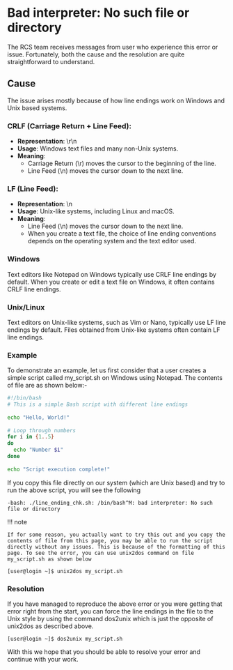# Bad interpreter: No such file or directory

The RCS team receives messages from user who experience this error or issue. Fortunately, both the cause and the resolution are quite straightforward to understand.

## Cause

The issue arises mostly because of how line endings work on Windows and Unix based systems.

### CRLF (Carriage Return + Line Feed):

* **Representation**: \r\n
* **Usage**: Windows text files and many non-Unix systems.
* **Meaning**:
    * Carriage Return (\r) moves the cursor to the beginning of the line.
    * Line Feed (\n) moves the cursor down to the next line.

### LF (Line Feed):

* **Representation**: \n
* **Usage**: Unix-like systems, including Linux and macOS.
* **Meaning**:
    * Line Feed (\n) moves the cursor down to the next line.
    * When you create a text file, the choice of line ending conventions depends on the operating system and the text editor used.

### Windows

Text editors like Notepad on Windows typically use CRLF line endings by default.
When you create or edit a text file on Windows, it often contains CRLF line endings.

### Unix/Linux

Text editors on Unix-like systems, such as Vim or Nano, typically use LF line endings by default.
Files obtained from Unix-like systems often contain LF line endings.

### Example

To demonstrate an example, let us first consider that a user creates a simple script called my_script.sh on Windows using Notepad. The contents of file are as shown below:-

```bash
#!/bin/bash
# This is a simple Bash script with different line endings
 
echo "Hello, World!"
 
# Loop through numbers
for i in {1..5}
do
  echo "Number $i"
done
 
echo "Script execution complete!"
```

If you copy this file directly on our system (which are Unix based) and try to run the above script, you will see the following

```console
-bash: ./line_ending_chk.sh: /bin/bash^M: bad interpreter: No such file or directory
```

!!! note

    If for some reason, you actually want to try this out and you copy the contents of file from this page, you may be able to run the script directly without any issues. This is because of the formatting of this  page. To see the error, you can use unix2dos command on file my_script.sh as shown below

```console
[user@login ~]$ unix2dos my_script.sh
```

### Resolution

If you have managed to reproduce the above error or you were getting that error right from the start, you can force the line endings in the file to the Unix style by using the command dos2unix which is just the opposite of unix2dos as described above.

```console
[user@login ~]$ dos2unix my_script.sh
```

With this we hope that you should be able to resolve your error and continue with your work.
